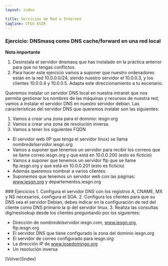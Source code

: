 ```yaml
---
layout: index

title: Servicios de Red e Internet
tagline: CFGS ASIR
---
```


### Ejercicio: DNSmasq como DNS cache/forward en una red local

<div class='nota' markdown='1'>

**Nota importante**

1. Desinstala el servidor dnsmasq que has instalado en la práctica anterior para que no tengas conflictos.
2. Para hacer este ejercicio vamos a suponer que nuestro ordenadores están en la red 10.0.0.0/24, siendo nuestro servidor el 10.0.0.3, y los clientes 10.0.0.4 y 10.0.0.5. Adapta este direccionamiento a tu escenario.

</div>

Queremos instalar un servidor DNS local en nuestra intranet que nos permita gestionar los nombres de las máquinas y recursos de nuestra red, vamos a instalar el servidor DNS en nuestro servidor debian. Las características del servidor DNS que queremos instalar son las siguientes:

1. Vamos a crear una zona para el dominio: iesgn.org
2. Vamos a crear una zona de resolución inversa.
3. Vamos a tener los siguientes FQDN

* El servidor web (IP que tenga el servidor linux) se llama *nombredelservidor*.iesgn.org
* Vamos a suponer que tenemos un servidor para recibir los correos que se llame correo.iesgn.org y que está en 10.0.0.200 (esto es ficticio)
* Vamos a suponer que tenemos un servidor ftp que se llame ftp.iesgn.org y que está en 10.0.0.201 (esto es ficticio)
* Además queremos nombrar a varios clientes.
* Suponemos que tenemos un servidor web con las páginas: www.iesgn.org y departementos.iesgn.org

<div class='ejercicios' markdown='1'>
### Ejercicios 
1. Configura el servidor DNS con los registros A, CNAME, MX y NS necesarios, configura el SOA. 
2. Configura los clientes para que su DNS sea el servidor Debian, debes indicar en la configuración de red del cliente como DNS primario la ip del servidor linux.
3. Realiza las consultas dig/neslookup desde los clientes preguntando por los siguientes:

* Dirección de *nombredelservidor*.iesgn.com, www.iesgn.org, ftp.iesgn.org
* El servidor DNS que tiene configurado la zona del dominio iesgn.org
* El servidor de correo configurado para iesgn.org
* La dirección IP de www.josedomingo.org
* Un resolución inversa

</div>
[Volver](index)

